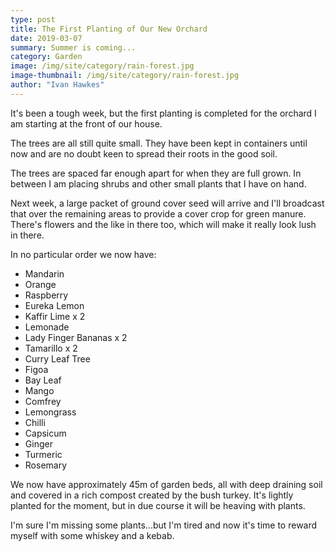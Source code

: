```yaml
---
type: post
title: The First Planting of Our New Orchard
date: 2019-03-07
summary: Summer is coming...
category: Garden
image: /img/site/category/rain-forest.jpg
image-thumbnail: /img/site/category/rain-forest.jpg
author: "Ivan Hawkes"
---
```


It's been a tough week, but the first planting is completed for the orchard I am starting at the front of our house.

The trees are all still quite small. They have been kept in containers until now and are no doubt keen to spread their roots in the good soil.

The trees are spaced far enough apart for when they are full grown. In between I am placing shrubs and other small plants that I have on hand.

Next week, a large packet of ground cover seed will arrive and I'll broadcast that over the remaining areas to provide a cover crop for green manure. There's flowers and the like in there too, which will make it really look lush in there.

In no particular order we now have:

* Mandarin
* Orange
* Raspberry
* Eureka Lemon
* Kaffir Lime x 2
* Lemonade
* Lady Finger Bananas x 2
* Tamarillo x 2
* Curry Leaf Tree
* Figoa
* Bay Leaf
* Mango
* Comfrey
* Lemongrass
* Chilli
* Capsicum
* Ginger
* Turmeric
* Rosemary

We now have approximately 45m of garden beds, all with deep draining soil and covered in a rich compost created by the bush turkey. It's lightly planted for the moment, but in due course it will be heaving with plants.

I'm sure I'm missing some plants...but I'm tired and now it's time to reward myself with some whiskey and a kebab.